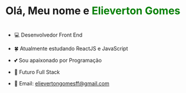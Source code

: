 <div><h1>Olá, Meu nome e <span style="color: green;">Elieverton Gomes</span><h1></div>

- 💻 Desenvolvedor Front End
- 🍀 Atualmente estudando ReactJS e JavaScript
- 💕 Sou apaixonado por Programação
- 🚀 Futuro Full Stack

- 💌 Email: elievertongomesff@gmail.com 
